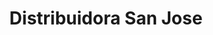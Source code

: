 ---
title: "Distribuidora San Jose"
url: /san-jose-pinula/distribuidora-san-jose/
shop: Allgemein
---